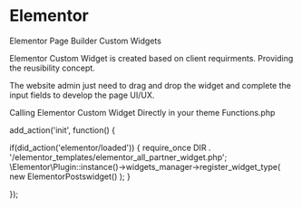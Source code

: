 # Elementor
Elementor Page Builder Custom Widgets

Elementor Custom Widget is created based on client requirments. Providing the reusibility concept.

The website admin just need to drag and drop the widget and complete the input fields to develop the page UI/UX.

Calling Elementor Custom Widget Directly in your theme Functions.php

  
add_action('init', function()
{ 

  if(did_action('elementor/loaded'))
  { 
      require_once DIR . '/elementor_templates/elementor_all_partner_widget.php'; \Elementor\Plugin::instance()->widgets_manager->register_widget_type( new ElementorPostswidget() ); 
  }

});


